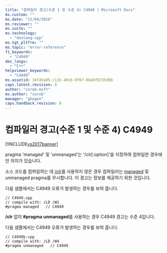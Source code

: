 ```yaml
---
title: "컴파일러 경고(수준 1 및 수준 4) C4949 | Microsoft Docs"
ms.custom: ""
ms.date: "11/04/2016"
ms.reviewer: ""
ms.suite: ""
ms.technology: 
  - "devlang-cpp"
ms.tgt_pltfrm: ""
ms.topic: "error-reference"
f1_keywords: 
  - "C4949"
dev_langs: 
  - "C++"
helpviewer_keywords: 
  - "C4949"
ms.assetid: 34f45a05-c115-49cb-9f67-0bd4f0735d9b
caps.latest.revision: 8
author: "corob-msft"
ms.author: "corob"
manager: "ghogen"
caps.handback.revision: 8
---
```

# 컴파일러 경고(수준 1 및 수준 4) C4949
[!INCLUDE[vs2017banner](../../assembler/inline/includes/vs2017banner.md)]

pragma 'managed' 및 'unmanaged'는 '\/clr\[:option\]'을 지정하여 컴파일한 경우에만 의미가 있습니다.  
  
 소스 코드를 컴파일하는 데 [\/clr](../../build/reference/clr-common-language-runtime-compilation.md)를 사용하지 않은 경우 컴파일러는 [managed](../../preprocessor/managed-unmanaged.md) 및 unmanaged pragma를 무시합니다.  이 경고는 정보를 제공하기 위한 것입니다.  
  
 다음 샘플에서는 C4949 오류가 발생하는 경우를 보여 줍니다.  
  
```  
// C4949.cpp  
// compile with: /LD /W1  
#pragma managed   // C4949  
```  
  
 **\/clr** 없이 **\#pragma unmanaged**를 사용하는 경우 C4949 경고는 수준 4입니다.  
  
 다음 샘플에서는 C4949 오류가 발생하는 경우를 보여 줍니다.  
  
```  
// C4949b.cpp  
// compile with: /LD /W4  
#pragma unmanaged   // C4949  
```